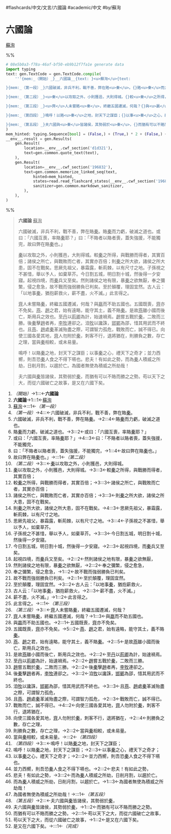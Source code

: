 #flashcards/中文/文言/六國論 #academic/中文 #by/蘇洵

# 六國論
<u>蘇洵</u>

%%
```Python
# 08e5b0a3-f78a-46af-bf50-eb9b12f7fa1e generate data
import typing
text: gen.TextCode = gen.TextCode.compile(
	'''{mem:_（開始）_}__六國論__{text: }<u>蘇洵</u>{text:

}{mem:_（第一段）_}六國破滅，非兵不利，戰不善，弊在賂<u>秦</u>。{}賂<u>秦</u>而力虧，破滅之道也。{}或曰：「六國互喪，率賂<u>秦</u>耶？」{}曰：「不賂者以賂者喪，蓋失強援，不能獨完，{}故曰弊在賂<u>秦</u>也。」{text:

}{mem:_（第二段）_}<u>秦</u>以攻取之外，小則獲邑，大則得城。{}較<u>秦</u>之所得，與戰勝而得者，其實百倍；{}諸侯之所亡，與戰敗而亡者，其實亦百倍；{}則<u>秦</u>之所大欲，諸侯之所大患，固不在戰矣。{}思厥先祖父，暴霜露，斬荊棘，以有尺寸之地。{}子孫視之不甚惜，舉以予人，如棄草芥。{}今日割五城，明日割十城，然後得一夕安寢。{}起視四境，而<u>秦</u>兵又至矣。{}然則諸侯之地有限，暴<u>秦</u>之欲無厭，{}奉之彌繁，侵之愈急，{}故不戰而強弱勝負已判矣。{}至於顛覆，理固宜然。{}古人云：「以地事<u>秦</u>，猶抱薪救火，{}薪不盡，火不滅。」{}此言得之。{text:

}{mem:_（第三段）_}<u>齊</u>人未嘗賂<u>秦</u>，終繼五國遷滅，何哉？{}與<u>嬴</u>而不助五國也。{}五國既喪，<u>齊</u>亦不免矣。{}<u>燕</u>、<u>趙</u>之君，始有遠略，能守其土，義不賂<u>秦</u>。{}是故<u>燕</u>雖小國而後亡，斯用兵之效也。{}至<u>丹</u>以<u>荊卿</u>為計，始速禍焉。{}<u>趙</u>嘗五戰於<u>秦</u>，二敗而三勝。{}後<u>秦</u>擊<u>趙</u>者再，<u>李牧</u>連卻之。{}洎<u>牧</u>以讒誅，<u>邯鄲</u>為邵，惜其用武而不終也。{}且<u>燕</u>、<u>趙</u>處<u>秦</u>革滅殆盡之際，可謂智力孤危，{}戰敗而亡，誠不得已。{}向使三國各愛其地，<u>齊</u>人勿附於<u>秦</u>，刺客不行，退將猶在，{}則勝負之數，存亡之理，{}當與<u>秦</u>相較，或未易量。{text:

}{mem:_（第四段）_}鳴呼！以賂<u>秦</u>之地，封天下之謀臣；{}以事<u>秦</u>之心，禮天下之奇才；{}並力西嚮，則吾恐<u>秦</u>人食之不得下嚥也。{}悲夫！有如此之勢，{}而為<u>秦</u>人積威之所劫，日削月割，以趨於亡。{}為國者無使為積威之所劫哉！{text:

}{mem:_（第五段）_}夫六國與<u>秦</u>皆諸侯，其勢弱於<u>秦</u>，{}而猶有可以不賂而勝之之勢。{}苟以天下之大，而從六國破亡之故事，{}是又在六國下矣。{mem:_（完成）_}'''
)
mem_hinted: typing.Sequence[bool] = (False,) + (True,) * 2 + (False,) + (True,) * 5 + (False,) + (True,) * 15 + (False,) + (True,) * 14 + (False,) + (True,) * 6 + (False,) + (True,) * 4 + (False,)
__env__.result = gen.Results(
	gen.Result(
		location=__env__.cwf_section('d1d321'),
		text=gen.common.quote_text(text),
	),
	gen.Result(
		location=__env__.cwf_section('196832'),
		text=gen.common.memorize_linked_seq(text,
			hinted=mem_hinted,
			states=read.read_flashcard_states(__env__.cwf_section('196832')),
			sanitizer=gen.common.markdown_sanitizer,
		),
	),
)
```
%%

<!--08e5b0a3-f78a-46af-bf50-eb9b12f7fa1e generate section="d1d321"--><!-- The following content is generated at 2022-11-05T00:25:00.999868+08:00. Any edits will be overridden! -->

> __六國論__ <u>蘇洵</u>
>
> 六國破滅，非兵不利，戰不善，弊在賂<u>秦</u>。賂<u>秦</u>而力虧，破滅之道也。或曰：「六國互喪，率賂<u>秦</u>耶？」曰：「不賂者以賂者喪，蓋失強援，不能獨完，故曰弊在賂<u>秦</u>也。」
>
> <u>秦</u>以攻取之外，小則獲邑，大則得城。較<u>秦</u>之所得，與戰勝而得者，其實百倍；諸侯之所亡，與戰敗而亡者，其實亦百倍；則<u>秦</u>之所大欲，諸侯之所大患，固不在戰矣。思厥先祖父，暴霜露，斬荊棘，以有尺寸之地。子孫視之不甚惜，舉以予人，如棄草芥。今日割五城，明日割十城，然後得一夕安寢。起視四境，而<u>秦</u>兵又至矣。然則諸侯之地有限，暴<u>秦</u>之欲無厭，奉之彌繁，侵之愈急，故不戰而強弱勝負已判矣。至於顛覆，理固宜然。古人云：「以地事<u>秦</u>，猶抱薪救火，薪不盡，火不滅。」此言得之。
>
> <u>齊</u>人未嘗賂<u>秦</u>，終繼五國遷滅，何哉？與<u>嬴</u>而不助五國也。五國既喪，<u>齊</u>亦不免矣。<u>燕</u>、<u>趙</u>之君，始有遠略，能守其土，義不賂<u>秦</u>。是故<u>燕</u>雖小國而後亡，斯用兵之效也。至<u>丹</u>以<u>荊卿</u>為計，始速禍焉。<u>趙</u>嘗五戰於<u>秦</u>，二敗而三勝。後<u>秦</u>擊<u>趙</u>者再，<u>李牧</u>連卻之。洎<u>牧</u>以讒誅，<u>邯鄲</u>為邵，惜其用武而不終也。且<u>燕</u>、<u>趙</u>處<u>秦</u>革滅殆盡之際，可謂智力孤危，戰敗而亡，誠不得已。向使三國各愛其地，<u>齊</u>人勿附於<u>秦</u>，刺客不行，退將猶在，則勝負之數，存亡之理，當與<u>秦</u>相較，或未易量。
>
> 鳴呼！以賂<u>秦</u>之地，封天下之謀臣；以事<u>秦</u>之心，禮天下之奇才；並力西嚮，則吾恐<u>秦</u>人食之不得下嚥也。悲夫！有如此之勢，而為<u>秦</u>人積威之所劫，日削月割，以趨於亡。為國者無使為積威之所劫哉！
>
> 夫六國與<u>秦</u>皆諸侯，其勢弱於<u>秦</u>，而猶有可以不賂而勝之之勢。苟以天下之大，而從六國破亡之故事，是又在六國下矣。

<!--/08e5b0a3-f78a-46af-bf50-eb9b12f7fa1e-->

<!--08e5b0a3-f78a-46af-bf50-eb9b12f7fa1e generate section="196832"--><!-- The following content is generated at 2022-11-05T00:25:01.008868+08:00. Any edits will be overridden! -->

1. _（開始）_→1:::←__六國論__ <!--SR:!2023-02-03,76,290!2023-01-21,65,290-->
2. __六國論__→1:::1←<u>蘇洵</u> <!--SR:!2023-01-25,58,250!2023-01-21,57,250-->
3. <u>蘇洵</u>→:::1←_（第一段）_ <!--SR:!2022-12-18,42,290!2022-12-06,23,230-->
4. _（第一段）_→4:::←六國破滅，非兵不利，戰不善，弊在賂<u>秦</u>。 <!--SR:!2023-01-04,47,250!2022-12-31,53,290-->
5. 六國破滅，非兵不利，戰不善，弊在賂<u>秦</u>。→2:::4←賂<u>秦</u>而力虧，破滅之道也。 <!--SR:!2023-01-16,53,250!2023-01-06,46,250-->
6. 賂<u>秦</u>而力虧，破滅之道也。→3:::2←或曰：「六國互喪，率賂<u>秦</u>耶？」 <!--SR:!2023-01-14,52,250!2023-01-13,51,250-->
7. 或曰：「六國互喪，率賂<u>秦</u>耶？」→4:::3←曰：「不賂者以賂者喪，蓋失強援，不能獨完， <!--SR:!2022-12-11,13,230!2022-12-01,26,250-->
8. 曰：「不賂者以賂者喪，蓋失強援，不能獨完，→1:::4←故曰弊在賂<u>秦</u>也。」 <!--SR:!2023-01-03,42,230!2022-12-03,20,230-->
9. 故曰弊在賂<u>秦</u>也。」→:::1←_（第二段）_ <!--SR:!2022-12-31,53,290!2022-11-29,16,210-->
10. _（第二段）_→3:::←<u>秦</u>以攻取之外，小則獲邑，大則得城。 <!--SR:!2022-12-05,16,210!2023-01-03,46,250-->
11. <u>秦</u>以攻取之外，小則獲邑，大則得城。→3:::3←較<u>秦</u>之所得，與戰勝而得者，其實百倍； <!--SR:!2023-01-10,49,250!2022-12-05,28,270-->
12. 較<u>秦</u>之所得，與戰勝而得者，其實百倍；→3:::3←諸侯之所亡，與戰敗而亡者，其實亦百倍； <!--SR:!2022-12-07,31,270!2023-01-07,47,250-->
13. 諸侯之所亡，與戰敗而亡者，其實亦百倍；→3:::3←則<u>秦</u>之所大欲，諸侯之所大患，固不在戰矣。 <!--SR:!2023-01-11,49,250!2023-01-27,66,270-->
14. 則<u>秦</u>之所大欲，諸侯之所大患，固不在戰矣。→4:::3←思厥先祖父，暴霜露，斬荊棘，以有尺寸之地。 <!--SR:!2023-01-26,59,250!2022-12-02,27,250-->
15. 思厥先祖父，暴霜露，斬荊棘，以有尺寸之地。→3:::4←子孫視之不甚惜，舉以予人，如棄草芥。 <!--SR:!2022-12-02,19,230!2022-12-13,25,230-->
16. 子孫視之不甚惜，舉以予人，如棄草芥。→3:::3←今日割五城，明日割十城，然後得一夕安寢。 <!--SR:!2023-01-27,60,250!2022-12-03,28,250-->
17. 今日割五城，明日割十城，然後得一夕安寢。→2:::3←起視四境，而<u>秦</u>兵又至矣。 <!--SR:!2023-01-08,47,250!2023-01-19,55,250-->
18. 起視四境，而<u>秦</u>兵又至矣。→2:::2←然則諸侯之地有限，暴<u>秦</u>之欲無厭， <!--SR:!2023-01-28,61,250!2023-01-25,58,250-->
19. 然則諸侯之地有限，暴<u>秦</u>之欲無厭，→2:::2←奉之彌繁，侵之愈急， <!--SR:!2022-11-30,17,230!2022-12-21,26,210-->
20. 奉之彌繁，侵之愈急，→1:::2←故不戰而強弱勝負已判矣。 <!--SR:!2022-12-11,24,230!2022-12-16,27,230-->
21. 故不戰而強弱勝負已判矣。→2:::1←至於顛覆，理固宜然。 <!--SR:!2022-12-08,25,230!2022-11-30,17,230-->
22. 至於顛覆，理固宜然。→3:::2←古人云：「以地事<u>秦</u>，猶抱薪救火， <!--SR:!2022-12-03,20,230!2023-01-16,53,250-->
23. 古人云：「以地事<u>秦</u>，猶抱薪救火，→2:::3←薪不盡，火不滅。」 <!--SR:!2023-01-07,47,250!2023-01-23,56,250-->
24. 薪不盡，火不滅。」→1:::2←此言得之。 <!--SR:!2023-01-21,57,250!2023-01-17,54,250-->
25. 此言得之。→:::1←_（第三段）_ <!--SR:!2022-12-12,14,230!2022-12-03,28,250-->
26. _（第三段）_→3:::←<u>齊</u>人未嘗賂<u>秦</u>，終繼五國遷滅，何哉？ <!--SR:!2023-01-14,58,270!2023-01-04,47,250-->
27. <u>齊</u>人未嘗賂<u>秦</u>，終繼五國遷滅，何哉？→1:::3←與<u>嬴</u>而不助五國也。 <!--SR:!2023-01-09,48,250!2022-12-05,22,230-->
28. 與<u>嬴</u>而不助五國也。→2:::1←五國既喪，<u>齊</u>亦不免矣。 <!--SR:!2022-11-29,25,250!2023-01-20,56,250-->
29. 五國既喪，<u>齊</u>亦不免矣。→5:::2←<u>燕</u>、<u>趙</u>之君，始有遠略，能守其土，義不賂<u>秦</u>。 <!--SR:!2022-11-30,26,250!2022-12-06,23,230-->
30. <u>燕</u>、<u>趙</u>之君，始有遠略，能守其土，義不賂<u>秦</u>。→2:::5←是故<u>燕</u>雖小國而後亡，斯用兵之效也。 <!--SR:!2022-11-30,26,250!2022-12-02,27,250-->
31. 是故<u>燕</u>雖小國而後亡，斯用兵之效也。→2:::2←至<u>丹</u>以<u>荊卿</u>為計，始速禍焉。 <!--SR:!2022-12-10,27,230!2022-12-01,18,230-->
32. 至<u>丹</u>以<u>荊卿</u>為計，始速禍焉。→2:::2←<u>趙</u>嘗五戰於<u>秦</u>，二敗而三勝。 <!--SR:!2022-12-03,28,250!2023-01-31,64,250-->
33. <u>趙</u>嘗五戰於<u>秦</u>，二敗而三勝。→2:::2←後<u>秦</u>擊<u>趙</u>者再，<u>李牧</u>連卻之。 <!--SR:!2022-12-05,12,230!2022-12-05,22,230-->
34. 後<u>秦</u>擊<u>趙</u>者再，<u>李牧</u>連卻之。→3:::2←洎<u>牧</u>以讒誅，<u>邯鄲</u>為邵，惜其用武而不終也。 <!--SR:!2022-12-24,26,230!2022-11-30,26,250-->
35. 洎<u>牧</u>以讒誅，<u>邯鄲</u>為邵，惜其用武而不終也。→3:::3←且<u>燕</u>、<u>趙</u>處<u>秦</u>革滅殆盡之際，可謂智力孤危， <!--SR:!2022-12-21,29,210!2023-01-15,52,250-->
36. 且<u>燕</u>、<u>趙</u>處<u>秦</u>革滅殆盡之際，可謂智力孤危，→2:::3←戰敗而亡，誠不得已。 <!--SR:!2023-01-12,57,270!2023-01-08,47,250-->
37. 戰敗而亡，誠不得已。→4:::2←向使三國各愛其地，<u>齊</u>人勿附於<u>秦</u>，刺客不行，退將猶在， <!--SR:!2023-01-12,50,250!2022-12-20,28,210-->
38. 向使三國各愛其地，<u>齊</u>人勿附於<u>秦</u>，刺客不行，退將猶在，→2:::4←則勝負之數，存亡之理， <!--SR:!2022-12-28,42,250!2022-11-30,25,250-->
39. 則勝負之數，存亡之理，→2:::2←當與<u>秦</u>相較，或未易量。 <!--SR:!2022-12-02,27,250!2022-12-03,28,250-->
40. 當與<u>秦</u>相較，或未易量。→:::2←_（第四段）_ <!--SR:!2022-12-08,19,190!2022-12-18,24,190-->
41. _（第四段）_→3:::←鳴呼！以賂<u>秦</u>之地，封天下之謀臣； <!--SR:!2022-12-08,10,170!2022-12-08,32,270-->
42. 鳴呼！以賂<u>秦</u>之地，封天下之謀臣；→2:::3←以事<u>秦</u>之心，禮天下之奇才； <!--SR:!2023-01-29,62,250!2022-12-01,18,210-->
43. 以事<u>秦</u>之心，禮天下之奇才；→2:::2←並力西嚮，則吾恐<u>秦</u>人食之不得下嚥也。 <!--SR:!2023-01-22,55,250!2023-01-05,45,250-->
44. 並力西嚮，則吾恐<u>秦</u>人食之不得下嚥也。→2:::2←悲夫！有如此之勢， <!--SR:!2022-12-03,13,190!2022-12-20,26,210-->
45. 悲夫！有如此之勢，→3:::2←而為<u>秦</u>人積威之所劫，日削月割，以趨於亡。 <!--SR:!2022-12-31,41,230!2023-01-30,63,250-->
46. 而為<u>秦</u>人積威之所劫，日削月割，以趨於亡。→1:::3←為國者無使為積威之所劫哉！ <!--SR:!2022-11-29,16,210!2022-11-29,25,250-->
47. 為國者無使為積威之所劫哉！→:::1←_（第五段）_ <!--SR:!2022-12-05,22,230!2022-12-01,26,250-->
48. _（第五段）_→2:::←夫六國與<u>秦</u>皆諸侯，其勢弱於<u>秦</u>， <!--SR:!2022-11-29,25,250!2022-12-09,15,190-->
49. 夫六國與<u>秦</u>皆諸侯，其勢弱於<u>秦</u>，→1:::2←而猶有可以不賂而勝之之勢。 <!--SR:!2022-12-02,27,250!2022-12-02,19,230-->
50. 而猶有可以不賂而勝之之勢。→2:::1←苟以天下之大，而從六國破亡之故事， <!--SR:!2022-12-09,26,230!2022-11-29,16,230-->
51. 苟以天下之大，而從六國破亡之故事，→1:::2←是又在六國下矣。 <!--SR:!2023-01-26,59,250!2022-12-01,26,250-->
52. 是又在六國下矣。→:::1←_（完成）_ <!--SR:!2022-12-22,45,290!2022-12-01,26,250-->

<!--/08e5b0a3-f78a-46af-bf50-eb9b12f7fa1e-->
